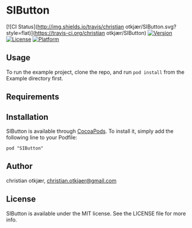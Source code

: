 # SIButton

[![CI Status](http://img.shields.io/travis/christian otkjær/SIButton.svg?style=flat)](https://travis-ci.org/christian otkjær/SIButton)
[![Version](https://img.shields.io/cocoapods/v/SIButton.svg?style=flat)](http://cocoadocs.org/docsets/SIButton)
[![License](https://img.shields.io/cocoapods/l/SIButton.svg?style=flat)](http://cocoadocs.org/docsets/SIButton)
[![Platform](https://img.shields.io/cocoapods/p/SIButton.svg?style=flat)](http://cocoadocs.org/docsets/SIButton)

## Usage

To run the example project, clone the repo, and run `pod install` from the Example directory first.

## Requirements

## Installation

SIButton is available through [CocoaPods](http://cocoapods.org). To install
it, simply add the following line to your Podfile:

    pod "SIButton"

## Author

christian otkjær, christian.otkjaer@gmail.com

## License

SIButton is available under the MIT license. See the LICENSE file for more info.

